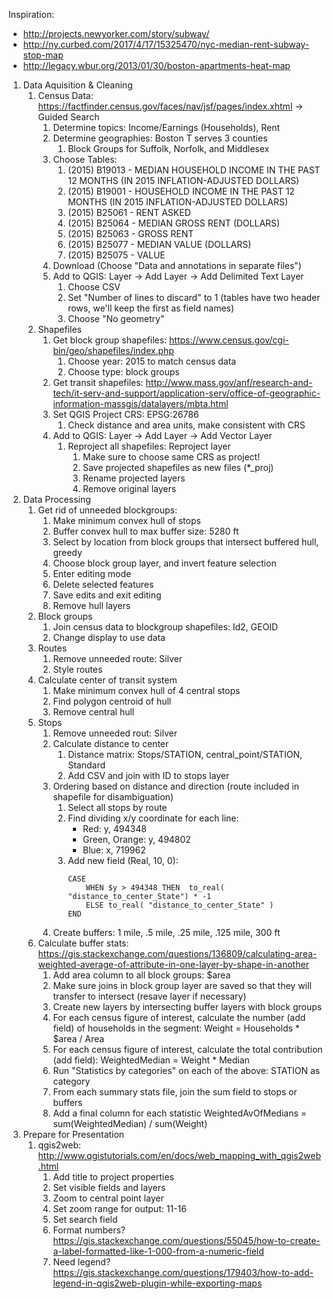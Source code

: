 Inspiration:
- http://projects.newyorker.com/story/subway/
- http://ny.curbed.com/2017/4/17/15325470/nyc-median-rent-subway-stop-map
- http://legacy.wbur.org/2013/01/30/boston-apartments-heat-map

1. Data Aquisition & Cleaning
    1. Census Data: https://factfinder.census.gov/faces/nav/jsf/pages/index.xhtml -> Guided Search
        1. Determine topics: Income/Earnings (Households), Rent
        2. Determine geographies: Boston T serves 3 counties
            1. Block Groups for Suffolk, Norfolk, and Middlesex
        3. Choose Tables:
            1. (2015) B19013 - MEDIAN HOUSEHOLD INCOME IN THE PAST 12 MONTHS (IN 2015 INFLATION-ADJUSTED DOLLARS)
            2. (2015) B19001 - HOUSEHOLD INCOME IN THE PAST 12 MONTHS (IN 2015 INFLATION-ADJUSTED DOLLARS)
            3. (2015) B25061 - RENT ASKED
            4. (2015) B25064 - MEDIAN GROSS RENT (DOLLARS)
            5. (2015) B25063 - GROSS RENT
            4. (2015) B25077 - MEDIAN VALUE (DOLLARS)
            5. (2015) B25075 - VALUE
        4. Download (Choose "Data and annotations in separate files")
        5. Add to QGIS: Layer -> Add Layer -> Add Delimited Text Layer
            1. Choose CSV
            2. Set "Number of lines to discard" to 1 (tables have two header rows, we'll keep the first as field names)
            3. Choose "No geometry"
    2. Shapefiles
        1. Get block group shapefiles: https://www.census.gov/cgi-bin/geo/shapefiles/index.php
            1. Choose year: 2015 to match census data
            2. Choose type: block groups
        2. Get transit shapefiles: http://www.mass.gov/anf/research-and-tech/it-serv-and-support/application-serv/office-of-geographic-information-massgis/datalayers/mbta.html
        3. Set QGIS Project CRS: EPSG:26786
            1. Check distance and area units, make consistent with CRS
        3. Add to QGIS: Layer -> Add Layer -> Add Vector Layer
            1. Reproject all shapefiles: Reproject layer
                1. Make sure to choose same CRS as project!
                2. Save projected shapefiles as new files (*_proj)
                3. Rename projected layers
                4. Remove original layers
2. Data Processing
    1. Get rid of unneeded blockgroups:
        1. Make minimum convex hull of stops
        2. Buffer convex hull to max buffer size: 5280 ft
        3. Select by location from block groups that intersect buffered hull, greedy
        4. Choose block group layer, and invert feature selection
        5. Enter editing mode
        6. Delete selected features
        7. Save edits and exit editing
        8. Remove hull layers
    2. Block groups
        1. Join census data to blockgroup shapefiles: Id2, GEOID
        2. Change display to use data
    3. Routes
        1. Remove unneeded route: Silver
        2. Style routes
    4. Calculate center of transit system
        1. Make minimum convex hull of 4 central stops
        2. Find polygon centroid of hull
        3. Remove central hull
    5. Stops
        1. Remove unneeded rout: Silver
        2. Calculate distance to center
            1. Distance matrix: Stops/STATION, central_point/STATION, Standard
            2. Add CSV and join with ID to stops layer
        3. Ordering based on distance and direction (route included in shapefile for disambiguation)
            1. Select all stops by route
            2. Find dividing x/y coordinate for each line:
                - Red: y, 494348
                - Green, Orange: y, 494802
                - Blue: x, 719962
            3. Add new field (Real, 10, 0):
                ```
                CASE
                    WHEN $y > 494348 THEN  to_real( "distance_to_center_State") * -1
                    ELSE to_real( "distance_to_center_State" )
                END
                ```
        3. Create buffers: 1 mile, .5 mile, .25 mile, .125 mile, 300 ft
    6. Calculate buffer stats: https://gis.stackexchange.com/questions/136809/calculating-area-weighted-average-of-attribute-in-one-layer-by-shape-in-another
        1. Add area column to all block groups: $area
        4. Make sure joins in block group layer are saved so that they will transfer to intersect (resave layer if necessary)
        2. Create new layers by intersecting buffer layers with block groups
        5. For each census figure of interest, calculate the number (add field) of households in the segment:
            Weight = Households * $area / Area
        6. For each census figure of interest, calculate the total contribution (add field):
            WeightedMedian = Weight * Median
        7. Run "Statistics by categories" on each of the above: STATION as category
        8. From each summary stats file, join the sum field to stops or buffers
        9. Add a final column for each statistic
            WeightedAvOfMedians = sum(WeightedMedian) / sum(Weight)
3. Prepare for Presentation
    1. qgis2web: http://www.qgistutorials.com/en/docs/web_mapping_with_qgis2web.html
        1. Add title to project properties
        2. Set visible fields and layers
        3. Zoom to central point layer
        4. Set zoom range for output: 11-16
        5. Set search field
        1. Format numbers? https://gis.stackexchange.com/questions/55045/how-to-create-a-label-formatted-like-1-000-from-a-numeric-field
        1. Need legend? https://gis.stackexchange.com/questions/179403/how-to-add-legend-in-qgis2web-plugin-while-exporting-maps
